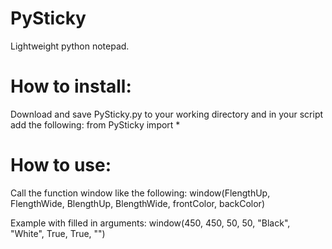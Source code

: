# PySticky
Lightweight python notepad.

# How to install:
Download and save PySticky.py to your working directory and in your script add the following:
from PySticky import *

# How to use:
Call the function window like the following:
window(FlengthUp, FlengthWide, BlengthUp, BlengthWide, frontColor, backColor)

Example with filled in arguments:
window(450, 450, 50, 50, "Black", "White", True, True, "")
